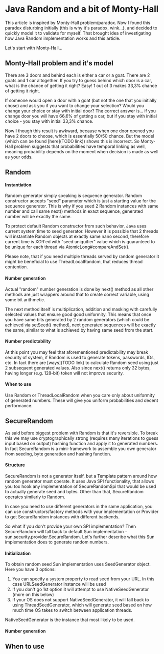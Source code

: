 # Java Random and a bit of Monty-Hall

This article is inspired by Monty-Hall problem/paradox. Now I found this 
paradox disturbing initially (this is why it's paradox, wink...), and decided
to quickly model it to validate for myself. That brought idea of investigating
how Java Random implementation works and this article. 

Let's start with Monty-Hall...

## Monty-Hall problem and it's model

There are 3 doors and behind each is either a car or a goat. There are 2 goats 
and 1 car altogether. If you try to guess behind which door is a car, what is 
the chance of getting it right? Easy! 1 out of 3 makes 33,3% chance of getting
it right.

If someone would open a door with a goat (but not the one that you initially
chose) and ask you if you want to change your selection? Would you change your
choice or stay with initial door?  The correct answer is... if you change door 
you will have 66,6% of getting a car, but if you stay with initial choice - you 
stay with initial 33,3% chance. 

Now I though this result is awkward, because when one door opened you have 2
doors to choose, which is essentially 50/50 chance. But the model (which can be 
found [here](TODO link)) 
shows this is incorrect. So Monty-Hall problem suggests that probabilities have 
temporal linking as well, meaning probability depends on the moment when 
decision is made as well as your odds.

## Random

#### Instantiation

Random generator simply speaking is sequence generator. Random constructor 
accepts "seed" parameter which is just a starting value for the sequence 
generator. This is why if you seed 2 Random instances with same number and 
call same next() methods in exact sequence, generated number will be exactly 
the same.

To protect default Random constructor from such behavior, Java uses current
system time to seed generator. However it is possible that 2 threads will 
instantiate Random objects at exactly same nano second, therefore current time
is XOR'ed with "seed uniquifier" value which is guaranteed to be unique for 
each thread via AtomicLong#compareAndSet().

Please note, that if you need multiple threads served by random generator it might
be beneficial to use ThreadLocalRandom, that reduces thread contention.

#### Number generation

Actual "random" number generation is done by next() method as all other methods 
are just wrappers around that to create correct variable, using some bit 
arithmetic. 

The next method itself is multiplication, addition and masking with carefully
selected values that ensure good good uniformity. This means that once you 
have same bits generated by 2 random generators (which could be achieved via 
setSeed() method), next generated sequences will be exactly the same, similar 
to what is achieved by having same seed from the start.

#### Number predictability

At this point you may feel that aforementioned predictability may break security
of system, if Random is used to generate tokens, passwords, IDs, etc. In fact 
there are [ways](TODO link)
to calculate Random seed using just 2 subsequent generated values. Also since 
next() returns only 32 bytes, having longer (e.g. 128-bit) token will not 
improve security. 

#### When to use

Use Random or ThreadLocalRandom when you care only about uniformity of generated
numbers. These will give you uniform probabilities and decent performance. 

## SecureRandom

As said before biggest problem with Random is that it's reversible. To break 
this we may use cryptographically strong (requires many iterations to guess
input based on output) hashing function and apply it to generated numbers. In 
fact SecureRandom is a mini-framework to assemble you own generator from 
seeding, byte generation and hashing function.

#### Structure

SecureRandom is not a generator itself, but a Template pattern around how 
random generator must operate. It uses Java SPI functionality, that allows you 
too hook any implementation of SecureRandomSpi that would be used to actually 
generate seed and bytes. Other than that, SecureRandom operates similarly to 
Random.

In case you need to use different generators in the same application, you can
use constructors/factory methods with your implementation or Provider to get 
SecureRandom instances with different backends.

So what if you don't provide your own SPI implementation? Then SecureRandom will
fall back to default Sun implementation - sun.security.provider.SecureRandom. 
Let's further describe what this Sun implementation does to generate random 
numbers.

#### Initialization

To obtain random seed Sun implementation uses SeedGenerator object. Here you 
have 3 options:
1. You can specify a system property to read seed from your URL. In this case
URLSeedGenerator instance will be used
2. If you don't go 1st option it will attempt to use NativeSeedGenerator (more 
on this below)
3. If your OS does not support NativeSeedGenerator, it will fall back to using 
ThreadSeedGenerator, which will generate seed based on how much time OS takes
to switch between application threads.

NativeSeedGenerator is the instance that most likely to be used. 

#### Number generation

## When to use 


